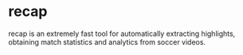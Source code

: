 # recap
recap is an extremely fast tool for automatically extracting highlights, obtaining match statistics  and analytics from soccer videos.
